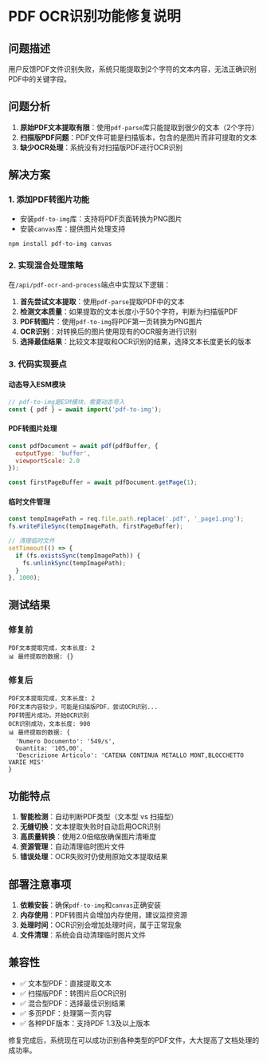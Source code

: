 # PDF OCR识别功能修复说明

## 问题描述
用户反馈PDF文件识别失败，系统只能提取到2个字符的文本内容，无法正确识别PDF中的关键字段。

## 问题分析
1. **原始PDF文本提取有限**：使用`pdf-parse`库只能提取到很少的文本（2个字符）
2. **扫描版PDF问题**：PDF文件可能是扫描版本，包含的是图片而非可提取的文本
3. **缺少OCR处理**：系统没有对扫描版PDF进行OCR识别

## 解决方案

### 1. 添加PDF转图片功能
- 安装`pdf-to-img`库：支持将PDF页面转换为PNG图片
- 安装`canvas`库：提供图片处理支持

```bash
npm install pdf-to-img canvas
```

### 2. 实现混合处理策略
在`/api/pdf-ocr-and-process`端点中实现以下逻辑：

1. **首先尝试文本提取**：使用`pdf-parse`提取PDF中的文本
2. **检测文本质量**：如果提取的文本长度小于50个字符，判断为扫描版PDF
3. **PDF转图片**：使用`pdf-to-img`将PDF第一页转换为PNG图片
4. **OCR识别**：对转换后的图片使用现有的OCR服务进行识别
5. **选择最佳结果**：比较文本提取和OCR识别的结果，选择文本长度更长的版本

### 3. 代码实现要点

#### 动态导入ESM模块
```javascript
// pdf-to-img是ESM模块，需要动态导入
const { pdf } = await import('pdf-to-img');
```

#### PDF转图片处理
```javascript
const pdfDocument = await pdf(pdfBuffer, {
  outputType: 'buffer',
  viewportScale: 2.0
});

const firstPageBuffer = await pdfDocument.getPage(1);
```

#### 临时文件管理
```javascript
const tempImagePath = req.file.path.replace('.pdf', '_page1.png');
fs.writeFileSync(tempImagePath, firstPageBuffer);

// 清理临时文件
setTimeout(() => {
  if (fs.existsSync(tempImagePath)) {
    fs.unlinkSync(tempImagePath);
  }
}, 1000);
```

## 测试结果

### 修复前
```
PDF文本提取完成，文本长度: 2
📊 最终提取的数据: {}
```

### 修复后
```
PDF文本提取完成，文本长度: 2
PDF文本内容较少，可能是扫描版PDF，尝试OCR识别...
PDF转图片成功，开始OCR识别
OCR识别成功，文本长度: 900
📊 最终提取的数据: {
  'Numero Documento': '549/s',
  Quantita: '105,00',
  'Descrizione Articolo': 'CATENA CONTINUA METALLO MONT,BLOCCHETTO VARIE MIS'
}
```

## 功能特点

1. **智能检测**：自动判断PDF类型（文本型 vs 扫描型）
2. **无缝切换**：文本提取失败时自动启用OCR识别
3. **高质量转换**：使用2.0倍缩放确保图片清晰度
4. **资源管理**：自动清理临时图片文件
5. **错误处理**：OCR失败时仍使用原始文本提取结果

## 部署注意事项

1. **依赖安装**：确保`pdf-to-img`和`canvas`正确安装
2. **内存使用**：PDF转图片会增加内存使用，建议监控资源
3. **处理时间**：OCR识别会增加处理时间，属于正常现象
4. **文件清理**：系统会自动清理临时图片文件

## 兼容性

- ✅ 文本型PDF：直接提取文本
- ✅ 扫描版PDF：转图片后OCR识别  
- ✅ 混合型PDF：选择最佳识别结果
- ✅ 多页PDF：处理第一页内容
- ✅ 各种PDF版本：支持PDF 1.3及以上版本

修复完成后，系统现在可以成功识别各种类型的PDF文件，大大提高了文档处理的成功率。 